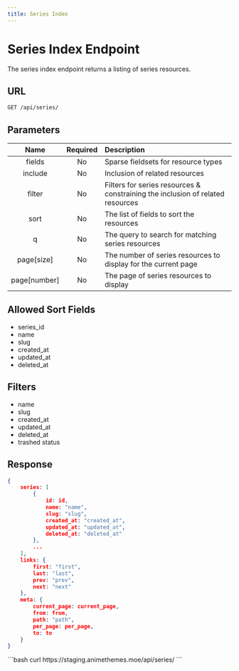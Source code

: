 ```yaml
---
title: Series Index
---
```


<Block>

# Series Index Endpoint

The series index endpoint returns a listing of series resources.

## URL

```sh
GET /api/series/
```

## Parameters

| Name         | Required | Description                                                                    |
| :----------: | :------: | :----------------------------------------------------------------------------- |
| fields       | No       | Sparse fieldsets for resource types                                            |
| include      | No       | Inclusion of related resources                                                 |
| filter       | No       | Filters for series resources & constraining the inclusion of related resources |
| sort         | No       | The list of fields to sort the resources                                       |
| q            | No       | The query to search for matching series resources                              |
| page[size]   | No       | The number of series resources to display for the current page                 |
| page[number] | No       | The page of series resources to display                                        |

## Allowed Sort Fields

* series_id
* name
* slug
* created_at
* updated_at
* deleted_at

## Filters

* name
* slug
* created_at
* updated_at
* deleted_at
* trashed status

## Response

```json
{
    series: [
        {
            id: id,
            name: "name",
            slug: "slug",
            created_at: "created_at",
            updated_at: "updated_at",
            deleted_at: "deleted_at"
        },
        ...
    ],
    links: {
        first: "first",
        last: "last",
        prev: "prev",
        next: "next"
    },
    meta: {
        current_page: current_page,
        from: from,
        path: "path",
        per_page: per_page,
        to: to
    }
}
```

<Example>

<CURL>
```bash
curl https://staging.animethemes.moe/api/series/
```
</CURL>

</Example>

</Block>
